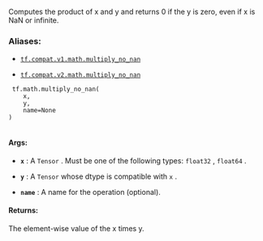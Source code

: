 Computes the product of x and y and returns 0 if the y is zero, even if x is NaN or infinite.



### Aliases:

- [ `tf.compat.v1.math.multiply_no_nan` ](/api_docs/python/tf/math/multiply_no_nan)

- [ `tf.compat.v2.math.multiply_no_nan` ](/api_docs/python/tf/math/multiply_no_nan)



```
 tf.math.multiply_no_nan(
    x,
    y,
    name=None
)
 
```



#### Args:

- **`x`** : A  `Tensor` . Must be one of the following types:  `float32` ,  `float64` .

- **`y`** : A  `Tensor`  whose dtype is compatible with  `x` .

- **`name`** : A name for the operation (optional).



#### Returns:
The element-wise value of the x times y.

